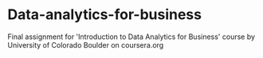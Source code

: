 # Data-analytics-for-business
Final assignment for 'Introduction to Data Analytics for Business' course by University of Colorado Boulder on coursera.org
